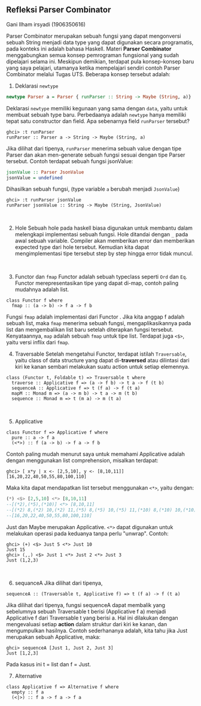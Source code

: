 ## Refleksi Parser Combinator
 Gani Ilham irsyadi (1906350616)

Parser Combinator merupakan sebuah fungsi yang dapat mengonversi sebuah String menjadi data type yang dapat digunakan secara programatis, pada konteks ini adalah bahasa Haskell.
Materi **Parser Combinator** menggabungkan semua konsep pemrograman fungsional yang sudah dipelajari selama ini. Meskipun demikian, terdapat pula konsep-konsep baru yang saya pelajari, utamanya ketika mempelajari sendiri contoh Parser Combinator melalui Tugas UTS. Beberapa konsep tersebut adalah:

1. Deklarasi `newtype`

```Haskell
newtype Parser a = Parser { runParser :: String -> Maybe (String, a)}
```

Deklarasi `newtype` memiliki kegunaan yang sama dengan `data`, yaitu untuk membuat sebuah type baru. Perbedaanya adalah `newtype` hanya memiliki tepat satu constructor dan field. Apa sebenarnya field `runParser` tersebut?

```
ghci> :t runParser
runParser :: Parser a -> String -> Maybe (String, a)
```
Jika dilihat dari tipenya, `runParser` menerima sebuah value dengan tipe Parser dan akan men-generate sebuah fungsi sesuai dengan tipe Parser tersebut. Contoh terdapat sebuah fungsi jsonValue:
```Haskell
jsonValue :: Parser JsonValue
jsonValue = undefined
```
Dihasilkan sebuah fungsi, (type variable `a` berubah menjadi `JsonValue`)
```
ghci> :t runParser jsonValue
runParser jsonValue :: String -> Maybe (String, JsonValue)
```
<br/>

2. Hole
Sebuah hole pada haskell biasa digunakan untuk membantu dalam melengkapi implementasi sebuah fungsi. Hole ditandai dengan `_` pada awal sebuah variable. Compiler akan memberikan error dan memberikan expected type dari hole tersebut. Kemudian kita dapat mengimplementasi tipe tersebut step by step hingga error tidak muncul.
<br/>

3. Functor dan `fmap`
Functor adalah sebuah typeclass seperti `Ord` dan `Eq`. Functor merepresentasikan tipe yang dapat di-map, contoh paling mudahnya adalah list.
```
class Functor f where
  fmap :: (a -> b) -> f a -> f b
```
Fungsi `fmap` adalah implementasi dari Functor . Jika kita anggap f adalah sebuah list, maka `fmap` menerima sebuah fungsi, mengaplikasikannya pada list dan mengembalikan list baru setelah diterapkan fungsi tersebut. Kenyataannya, `map` adalah sebuah `fmap` untuk tipe list. Terdapat juga `<$>`, yaitu versi inflix dari `fmap`.
<br/>

4. Traversable
Setelah mengetahui Functor, terdapat istilah `Traversable`, yaitu class of data structure yang dapat di-**traversed** atau dilintasi dari kiri ke kanan sembari melakukan suatu action untuk setiap elemennya. 
```
class (Functor t, Foldable t) => Traversable t where
  traverse :: Applicative f => (a -> f b) -> t a -> f (t b)
  sequenceA :: Applicative f => t (f a) -> f (t a)
  mapM :: Monad m => (a -> m b) -> t a -> m (t b)
  sequence :: Monad m => t (m a) -> m (t a)
```
<br/>

5. Applicative
```
class Functor f => Applicative f where
  pure :: a -> f a
  (<*>) :: f (a -> b) -> f a -> f b
```
Contoh paling mudah menurut saya untuk memahami Applicative adalah dengan menggunakan list comprehension, misalkan terdapat:
```
ghci> [ x*y | x <- [2,5,10], y <- [8,10,11]]     
[16,20,22,40,50,55,80,100,110]   
```
Maka kita dapat mendapatkan list tersebut menggunakan `<*>`, yaitu dengan:
```Haskell
(*) <$> [2,5,10] <*> [8,10,11]
--[(*2),(*5),(*10)] <*> [8,10,11]
--[(*2) 8,(*2) 10,(*2) 11,(*5) 8,(*5) 10,(*5) 11,(*10) 8,(*10) 10,(*10) 11]
--[16,20,22,40,50,55,80,100,110]
```
Just dan Maybe merupakan Applicative. `<*>` dapat digunakan untuk melakukan operasi pada keduanya tanpa perlu "unwrap". Contoh:
```
ghci> (+) <$> Just 5 <*> Just 10
Just 15
ghci> (,,) <$> Just 1 <*> Just 2 <*> Just 3
Just (1,2,3)
```
<br/>

6. sequanceA
Jika dilihat dari tipenya,
```
sequenceA :: (Traversable t, Applicative f) => t (f a) -> f (t a)
```
Jika dilihat dari tipenya, fungsi sequenceA dapat membalik yang sebelumnya sebuah Traversable t berisi (Applicative f a) menjadi Applicative f dari Traversable t yang berisi a. Hal ini dilakukan dengan mengevaluasi setiap **action** dalam struktur dari kiri ke kanan, dan mengumpulkan hasilnya. Contoh sederhananya adalah, kita tahu jika Just merupakan sebuah Applicative, maka:
```
ghci> sequenceA [Just 1, Just 2, Just 3]
Just [1,2,3]
```
Pada kasus ini t = list dan f = Just.

7. Alternative
```
class Applicative f => Alternative f where
  empty :: f a
  (<|>) :: f a -> f a -> f a
```